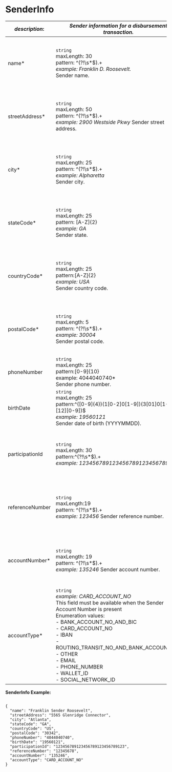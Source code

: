 
# SenderInfo

| *description*:   | *Sender information for a disbursement transaction.*|US MIDs|Non-US MIDs|
|----|----|----|----|
| name* |    ``` string ```  <br/> maxLength: 30  <br/> pattern: ^(?!\s*$).+    <br/> *example: Franklin D. Roosevelt.*  <br/> Sender name.|Visa: Optional for AFT transactions<br/>MC: Optional for funding transactions|Visa: Mandatory for AFT transactions<br/>MC: Optional for funding transactions|
| streetAddress* | ``` string ```   <br/> maxLength: 50  <br/> pattern: ^(?!\s*$).+    <br/> *example: 2900 Westside Pkwy*  Sender street address.|Visa: Optional for AFT transactions<br/>MC: Optional for funding transactions|Visa: Mandatory for AFT transactions<br/>MC: Optional for funding transactions|
| city* | ``` string ```   <br/> maxLength: 25  <br/> pattern: ^(?!\s*$).+    <br/> *example: Alpharetta*   <br/> Sender city.|Visa: Optional for AFT transactions<br/>MC: Optional for funding transactions|Visa: Mandatory for AFT transactions<br/>MC: Optional for funding transactions|  
| stateCode* | ``` string ```  <br/> maxLength: 25  <br/> pattern: [A-Z]{2}   <br/> *example: GA*   <br/> Sender state.|Visa: Optional for AFT transactions<br/>MC: Optional for funding transactions|Visa: Mandatory for AFT transactions<br/>MC: Optional for funding transactions|  
| countryCode* | ``` string ```  <br/> maxLength: 25  <br/> pattern:[A-Z]{2}    <br/> *example: USA*  <br/>  Sender country code.|Visa: Optional for AFT transactions<br/>MC: Optional for funding transactions|Visa: Mandatory for AFT transactions<br/>MC: Optional for funding transactions| 
| postalCode* | ``` string ```  <br/> maxLength: 5  <br/> pattern: ^(?!\s*$).+   <br/> *example: 30004*  <br/> Sender postal code.|Visa: Optional for AFT transactions<br/>MC: Optional for funding transactions|Visa: Mandatory for AFT transactions<br/>MC: Optional for funding transactions| 
| phoneNumber | ``` string ```   <br/> maxLength: 25  <br/> pattern:[0-9]{10}   <br/> example: 4044040740*  <br/> Sender phone number.|MC: Optional for funding transactions|MC: Optional for funding transactions|  
| birthDate | ``` string ```   <br/> maxLength: 25  <br/> pattern:^([0-9]{4})(1[0-2]0[1-9])(3[01]0[1-9][12][0-9])$    <br/> *example: 19560121*  <br/> Sender date of birth (YYYYMMDD).|MC: Optional for funding transactions|MC: Optional for funding transactions|  
| participationId | ``` string ```   <br/> maxLength: 30  <br/> pattern:^(?!\s*$).+    <br/> *example: 123456789123456789123456789123*|Visa: Optional for AFT transactions<br/>MC: Optional for funding transactions|Visa: Optional for AFT transactions<br/>MC: Optional for funding transactions| 
| referenceNumber | ``` string ```   <br/> maxLength:19   <br/> pattern: ^(?!\s*$).+    <br/> *example: 123456*  Sender reference number.|Visa: Optional for AFT transactions<br/>MC: Optional for funding transactions|Visa: Optional for AFT transactions<br/>MC: Optional for funding transactions|
| accountNumber* | ``` string ```   <br/> maxLength: 19  <br/> pattern: ^(?!\s*$).+    <br/> *example: 135246*  Sender account number.|Visa: Optional for AFT transactions<br/>MC: Optional for funding transactions|Visa: Mandatory for AFT transactions<br/>MC: Optional for funding transactions|
| accountType* |    ``` string ```  <br/>  *example: CARD_ACCOUNT_NO*  <br/> This field must be available when the Sender Account Number is present <br/> Enumeration values: <br/> - BANK_ACCOUNT_NO_AND_BIC <br/> - CARD_ACCOUNT_NO <br/> - IBAN <br/> - ROUTING_TRANSIT_NO_AND_BANK_ACCOUNT_NO <br/> - OTHER<br/> - EMAIL<br/> - PHONE_NUMBER<br/> - WALLET_ID<br/>- SOCIAL_NETWORK_ID|Visa: Optional for AFT transactions<br/>MC: Optional for funding transactions|Visa: Mandatory for AFT transactions<br/>MC: Optional for funding transactions|

**SenderInfo Example:**

```{r}

{
  "name": "Franklin Sender Roosevelt",
  "streetAddress": "5565 Glenridge Connector",
  "city": "Atlanta",
  "stateCode": "GA",
  "countryCode": "US",
  "postalCode": "30342",
  "phoneNumber": "4044040740",
  "birthDate": "19560121",
  "participationId": "123456789123456789123456789123",
  "referenceNumber": "12345678",
  "accountNumber": "135246",
  "accountType": "CARD_ACCOUNT_NO"
}
```



